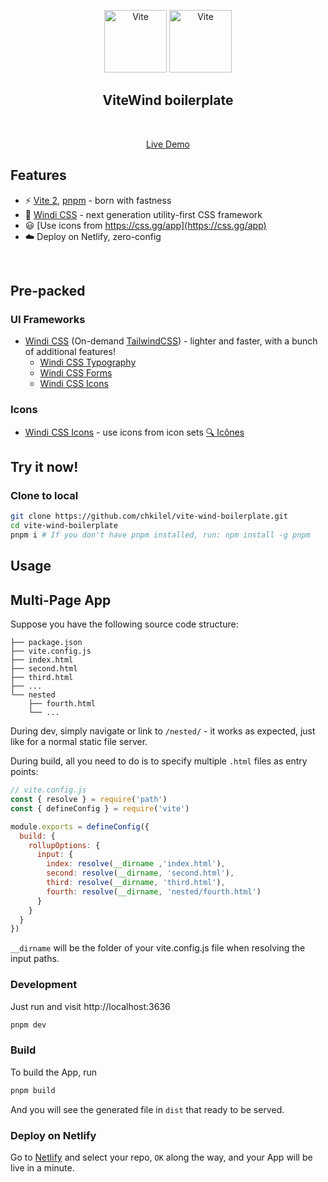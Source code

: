<p align='center'>
  <img src='https://vitejs.dev/logo.svg' alt='Vite' width='100'/>
  <img src='https://windicss.org/assets/logo.svg' alt='Vite' width='100'/>
</p>

<h2 align='center'>
ViteWind boilerplate
</h2>

<br>

<p align='center'>
<a href="https://vitewind.netlify.app/">Live Demo</a>
</p>



## Features

- ⚡️ [Vite 2](https://github.com/vitejs/vite), [pnpm](https://pnpm.js.org/) - born with fastness
- 🎨 [Windi CSS](https://github.com/windicss/windicss) - next generation utility-first CSS framework
- 😃 [Use icons from https://css.gg/app](https://css.gg/app)
- ☁️ Deploy on Netlify, zero-config

<br>

## Pre-packed

### UI Frameworks

- [Windi CSS](https://github.com/windicss/windicss) (On-demand [TailwindCSS](https://tailwindcss.com/)) - lighter and faster, with a bunch of additional features!
  - [Windi CSS Typography](https://windicss.org/plugins/official/typography.html)
  - [Windi CSS Forms](https://windicss.org/plugins/official/forms.html)
  - [Windi CSS Icons](https://github.com/windicss/plugins/tree/main/packages/icons)

### Icons

- [Windi CSS Icons](https://iconify.design) - use icons from icon sets [ 🔍 Icônes](https://github.com/windicss/plugins/tree/main/packages/icons#available-icons-classes)

## Try it now!

### Clone to local

```bash
git clone https://github.com/chkilel/vite-wind-boilerplate.git
cd vite-wind-boilerplate
pnpm i # If you don't have pnpm installed, run: npm install -g pnpm
```
## Usage

## Multi-Page App
Suppose you have the following source code structure:

```
├── package.json
├── vite.config.js
├── index.html
├── second.html
├── third.html
├── ...
└── nested
    ├── fourth.html
    └── ...
```

During dev, simply navigate or link to `/nested/` - it works as expected, just like for a normal static file server.

During build, all you need to do is to specify multiple `.html` files as entry points:

```js
// vite.config.js
const { resolve } = require('path')
const { defineConfig } = require('vite')

module.exports = defineConfig({
  build: {
    rollupOptions: {
      input: {
        index: resolve(__dirname ,'index.html'),
        second: resolve(__dirname, 'second.html'),
        third: resolve(__dirname, 'third.html'),
        fourth: resolve(__dirname, 'nested/fourth.html')
      }
    }
  }
})
```

`__dirname` will be the folder of your vite.config.js file when resolving the input paths.

### Development

Just run and visit http://localhost:3636

```bash
pnpm dev
```

### Build

To build the App, run

```bash
pnpm build
```

And you will see the generated file in `dist` that ready to be served.

### Deploy on Netlify

Go to [Netlify](https://app.netlify.com/start) and select your repo, `OK` along the way, and your App will be live in a minute.
